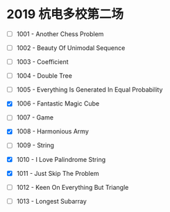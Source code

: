 # 2019 杭电多校第二场

- [ ] 1001 - Another Chess Problem
- [ ] 1002 - Beauty Of Unimodal Sequence
- [ ] 1003 - Coefficient
- [ ] 1004 - Double Tree
- [ ] 1005 - Everything Is Generated In Equal Probability    
- [x] 1006 - Fantastic Magic Cube
- [ ] 1007 - Game
- [x] 1008 - Harmonious Army
- [ ] 1009 - String
- [x] 1010 - I Love Palindrome String
- [x] 1011 - Just Skip The Problem
- [ ] 1012 - Keen On Everything But Triangle
- [ ] 1013 - Longest Subarray

